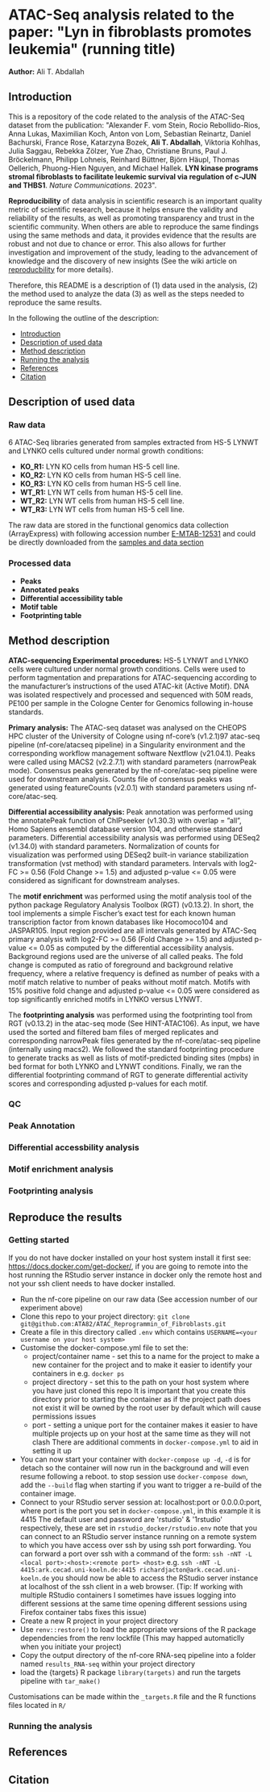 # ATAC-Seq analysis related to the paper: "Lyn in fibroblasts promotes leukemia" (running title)

**Author:** Ali T. Abdallah

## Introduction
This is a repository of the code related to the analysis of the ATAC-Seq dataset from the publication: 
"Alexander F. vom Stein, Rocio Rebollido-Rios, Anna Lukas, Maximilian Koch, Anton von Lom, Sebastian Reinartz, Daniel Bachurski, France Rose, Katarzyna Bozek, **Ali T. Abdallah**, Viktoria Kohlhas, Julia Saggau, Rebekka Zölzer, Yue Zhao, Christiane Bruns, Paul J. Bröckelmann, Philipp Lohneis, Reinhard Büttner, Björn Häupl, Thomas Oellerich, Phuong-Hien Nguyen, and Michael Hallek. **LYN kinase programs stromal fibroblasts to facilitate leukemic survival via regulation of c-JUN and THBS1**. _Nature Communications_. 2023".

**Reproducibility** of data analysis in scientific research is an important quality metric of scientific research, because it helps ensure the validity and reliability of the results, as well as promoting transparency and trust in the scientific community. When others are able to reproduce the same findings using the same methods and data, it provides evidence that the results are robust and not due to chance or error. This also allows for further investigation and improvement of the study, leading to the advancement of knowledge and the discovery of new insights (See the wiki article on [reproducbility](https://en.wikipedia.org/wiki/Reproducibility) for more details). 

Therefore, this README is a description of (1) data used in the analysis, (2) the method used to analyze the data (3) as well as the steps needed to reproduce the same results.

In the following the outline of the description:
- [Introduction](#introduction)
- [Description of used data](#description-of-used-data)
- [Method description](#method-description)
- [Running the analysis](#running-the-analysis)
- [References](#references)
- [Citation](#citation)

## Description of used data

### Raw data
6 ATAC-Seq libraries generated from samples extracted from HS-5 LYNWT and LYNKO cells cultured under normal growth conditions:
- **KO_R1:** LYN KO cells from human HS-5 cell line.
- **KO_R2:** LYN KO cells from human HS-5 cell line.
- **KO_R3:** LYN KO cells from human HS-5 cell line.
- **WT_R1:** LYN WT cells from human HS-5 cell line.
- **WT_R2:** LYN WT cells from human HS-5 cell line.
- **WT_R3:** LYN WT cells from human HS-5 cell line.

The raw data are stored in the functional genomics data collection (ArrayExpress) with following accession number [E-MTAB-12531](https://www.ebi.ac.uk/biostudies/arrayexpress/studies/E-MTAB-12531#) and could be directly downloaded from the [samples and data section](https://www.ebi.ac.uk/biostudies/arrayexpress/studies/E-MTAB-12531/sdrf) 

### Processed data
- **Peaks**
- **Annotated peaks**
- **Differential accessibility table**
- **Motif table**
- **Footprinting table**

## Method description

**ATAC-sequencing Experimental procedures:** HS-5 LYNWT and LYNKO cells were cultured under normal
growth conditions. Cells were used to perform tagmentation and preparations for
ATAC-sequencing according to the manufacturer’s instructions of the used ATAC-kit
(Active Motif). DNA was isolated respectively and processed and sequenced with 50M
reads, PE100 per sample in the Cologne Center for Genomics following in-house
standards.

**Primary analysis:** The ATAC-seq dataset was analysed on the CHEOPS HPC cluster
of the University of Cologne using nf-core’s (v1.2.1)97 atac-seq pipeline 
(nf-core/atacseq pipeline) in a Singularity environment and the corresponding workflow
management software Nextflow (v21.04.1). Peaks were called using MACS2
(v2.2.7.1) with standard parameters (narrowPeak mode). Consensus peaks
generated by the nf-core/atac-seq pipeline were used for downstream analysis. Counts 
file of consensus peaks was generated using featureCounts (v2.0.1) with standard
parameters using nf-core/atac-seq.

**Differential accessibility analysis:** Peak annotation was performed using the
annotatePeak function of ChIPseeker (v1.30.3) with overlap = ”all”, Homo Sapiens
ensembl database version 104, and otherwise standard parameters. Differential
accessibility analysis was performed using DESeq2 (v1.34.0) with standard
parameters. Normalization of counts for visualization was performed using DESeq2
built-in variance stabilization transformation (vst method) with standard parameters.
Intervals with log2-FC >= 0.56 (Fold Change >= 1.5) and adjusted p-value <= 0.05 were
considered as significant for downstream analyses.

The **motif enrichment** was performed using the motif analysis tool of the python
package Regulatory Analysis Toolbox (RGT) (v0.13.2). In short, the tool implements a
simple Fischer’s exact test for each known human transcription factor from known
databases like Hocomoco104 and JASPAR105. Input region provided are all intervals
generated by ATAC-Seq primary analysis with log2-FC >= 0.56 (Fold Change >= 1.5)
and adjusted p-value <= 0.05 as computed by the differential accessibility analysis.
Background regions used are the universe of all called peaks. The fold change is
computed as ratio of foreground and background relative frequency, where a relative
frequency is defined as number of peaks with a motif match relative to number of peaks
without motif match. Motifs with 15% positive fold change and adjusted p-value <= 0.05
were considered as top significantly enriched motifs in LYNKO versus LYNWT.

The **footprinting analysis** was performed using the footprinting tool from RGT (v0.13.2)
in the atac-seq mode (See HINT-ATAC106). As input, we have used the sorted and
filtered bam files of merged replicates and corresponding narrowPeak files generated
by the nf-core/atac-seq pipeline (internally using macs2). We followed the standard
footprinting procedure to generate tracks as well as lists of motif-predicted binding sites
(mpbs) in bed format for both LYNKO and LYNWT conditions. Finally, we ran the
differential footprinting command of RGT to generate differential activity scores and
corresponding adjusted p-values for each motif. 

### QC


### Peak Annotation


### Differential accessbility analysis


### Motif enrichment analysis


### Footprinting analysis


## Reproduce the results

### Getting started

If you do not have docker installed on your host system install it first see: https://docs.docker.com/get-docker/,
if you are going to remote into the host running the RStudio server instance in docker only the remote host and not
your ssh client needs to have docker installed.

- Run the nf-core pipeline on our raw data (See accession number of our experiment above)
- Clone this repo to your project directory:
  `git clone git@github.com:ATA82/ATAC_Reprogrammin_of_Fibroblasts.git`
- Create a file in this directory called `.env` which contains `USERNAME=<your username on your host system>`
- Customise the docker-compose.yml file to set the:
	- project/container name - set this to a name for the project to make a new container for the 
                                   project and to make it easier to identify your containers in e.g. `docker ps`
	- project directory - set this to the path on your host system where you have just cloned this repo
	  It is important that you create this directory prior to starting the container as if the project
	  path does not exist it will be owned by the root user by default which will cause permissions issues
	- port - setting a unique port for the container makes it easier to have multiple projects up on 
		 your host at the same time as they will not clash
  There are additional comments in `docker-compose.yml` to aid in setting it up
- You can now start your container with `docker-compose up -d`, `-d` is for detach so the container 
  will now run in the background and will even resume following a reboot.
  to stop session use `docker-compose down`, add the `--build` flag when starting if you want to 
  trigger a re-build of the container image.
- Connect to your RStudio server session at: localhost:port or 0.0.0.0:port, 
  where port is the port you set in `docker-compose.yml`, in this example it is 4415
  The default user and password are 'rstudio' & '1rstudio' respectively, these are set in `rstudio_docker/rstudio.env`
  note that you can connect to an RStudio server instance running on a remote system to which you have 
  access over ssh by using ssh port forwarding.
  You can forward a port over ssh with a command of the form: `ssh -nNT -L <local port>:<host>:<remote port> <host>`
  e.g. `ssh -nNT -L 4415:ark.cecad.uni-koeln.de:4415 richardjacton@ark.cecad.uni-koeln.de`
  you should now be able to access the RStudio server instance at localhost of the ssh client in a web browser.
  (Tip: If working with multiple RStudio containers I sometimes have issues logging into different sessions at the
  same time opening different sessions using Firefox container tabs fixes this issue)
- Create a new R project in your project directory
- Use `renv::restore()` to load the appropriate versions of the R package dependencies from the renv lockfile 
  (This may happed automaticlly when you initiate your project)
- Copy the output directory of the nf-core RNA-seq pipeline into a folder named `results_RNA-seq` within your project directory
- load the {targets} R package `library(targets)` and run the targets pipeline with `tar_make()`

Customisations can be made within the `_targets.R` file and the R functions files located in `R/`

### Running the analysis

## References

## Citation
